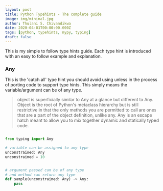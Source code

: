 ```yaml
---
layout: post
title: Python Typehints - The complete guide
image: img/minimal.jpg
author: Thulani S. Chivandikwa
date: 2020-04-01T00:00:00.000Z
tags: [python, typehints, mypy, typing]
draft: false
---
```


This is my simple to follow type hints guide. Each type hint is introduced with an easy to follow example and explanation.

### Any

This is the 'catch all' type hint you should avoid using unless in the process of porting code to support type hints. This simply means the variable/argument can be of any type.

> object is superficially similar to Any at a glance but different to Any. Object is the root of Python's metaclass hierarchy but is still restrictive in that the only methods you are permitted to call are ones that are a part of the object definition, unlike any. Any is an escape hatch meant to allow you to mix together dynamic and statically typed code.

```python

from typing import Any

# variable can be assigned to any type
unconstrained: Any
unconstrained = 10


# argument passed can be of any type
# and method can return any type
def sample(unconstrained: Any) -> Any:
    pass

```